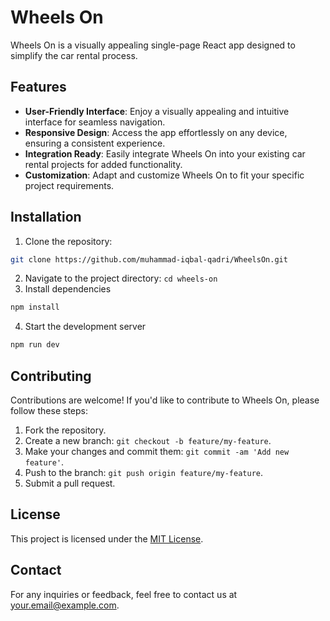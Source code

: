 # Wheels On

Wheels On is a visually appealing single-page React app designed to simplify the car rental process.

## Features

- **User-Friendly Interface**: Enjoy a visually appealing and intuitive interface for seamless navigation.
- **Responsive Design**: Access the app effortlessly on any device, ensuring a consistent experience.
- **Integration Ready**: Easily integrate Wheels On into your existing car rental projects for added functionality.
- **Customization**: Adapt and customize Wheels On to fit your specific project requirements.

## Installation

1. Clone the repository:
```bash
git clone https://github.com/muhammad-iqbal-qadri/WheelsOn.git
```
2. Navigate to the project directory: `cd wheels-on`
3. Install dependencies
```bash
npm install
```
4. Start the development server
```bash
npm run dev
```

## Contributing

Contributions are welcome! If you'd like to contribute to Wheels On, please follow these steps:

1. Fork the repository.
2. Create a new branch: `git checkout -b feature/my-feature`.
3. Make your changes and commit them: `git commit -am 'Add new feature'`.
4. Push to the branch: `git push origin feature/my-feature`.
5. Submit a pull request.

## License

This project is licensed under the [MIT License](LICENSE).

## Contact

For any inquiries or feedback, feel free to contact us at [your.email@example.com](mailto:your.email@example.com).
